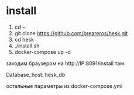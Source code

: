 # install

1. cd ~
2. git clone https://github.com/breareros/hesk.git
3. cd hesk
4. ./install.sh
5. docker-compose up -d

заходим браузером на http://IP:8091/install
там:

Database_host: hesk_db

остальные параметры из docker-compose.yml
